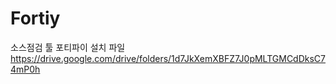 # Fortiy
소스점검 툴 포티파이 설치 파일
https://drive.google.com/drive/folders/1d7JkXemXBFZ7J0pMLTGMCdDksC74mP0h
